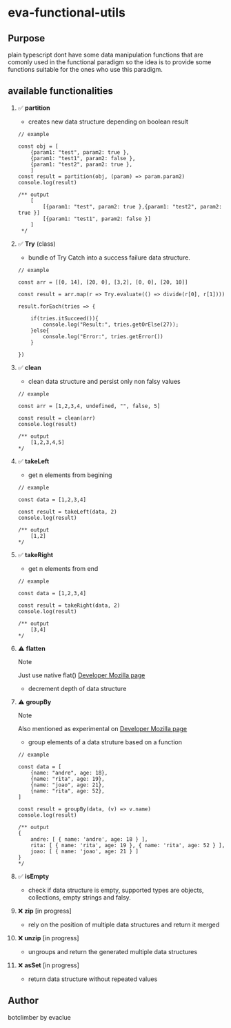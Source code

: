 # eva-functional-utils

## Purpose
plain typescript dont have some data manipulation functions that are comonly used in the functional paradigm so the idea is to provide some functions suitable for the ones who use this paradigm.

## available functionalities
1. :white_check_mark: **partition**
    - creates new data structure depending on boolean result
    ```
    // example

    const obj = [
        {param1: "test", param2: true },
        {param1: "test1", param2: false },
        {param1: "test2", param2: true },
        ]
    const result = partition(obj, (param) => param.param2)
    console.log(result)
    
    /** output
        [
            [{param1: "test", param2: true },{param1: "test2", param2: true }]
            [{param1: "test1", param2: false }]
        ]
     */
    ```

2. :white_check_mark: **Try** (class)
    - bundle of Try Catch into a success failure data structure.
    ```
    // example

    const arr = [[0, 14], [20, 0], [3,2], [0, 0], [20, 10]]

    const result = arr.map(r => Try.evaluate(() => divide(r[0], r[1])))

    result.forEach(tries => {

        if(tries.itSucceed()){
            console.log("Result:", tries.getOrElse(27));
        }else{
            console.log("Error:", tries.getError())
        }

    })
    ```

3. :white_check_mark: **clean**
    - clean data structure and persist only non falsy values
    ```
    // example

    const arr = [1,2,3,4, undefined, "", false, 5]

    const result = clean(arr)
    console.log(result)

    /** output
        [1,2,3,4,5]
    */
    ```

4. :white_check_mark: **takeLeft**
    - get n elements from begining
    ```
    // example

    const data = [1,2,3,4]

    const result = takeLeft(data, 2)
    console.log(result)

    /** output
        [1,2]
    */
    ```

5. :white_check_mark: **takeRight**
    - get n elements from end
    ```
    // example

    const data = [1,2,3,4]

    const result = takeRight(data, 2)
    console.log(result)

    /** output
        [3,4]
    */
    ```   

6. :warning: **flatten** 
    > [!NOTE]
    > Just use native flat() [Developer Mozilla page](https://developer.mozilla.org/en-US/docs/Web/JavaScript/Reference/Global_Objects/Array/flat)
    - decrement depth of data structure

7. :warning: **groupBy** 
    > [!NOTE]
    > Also mentioned as experimental on [Developer Mozilla page](https://developer.mozilla.org/en-US/docs/Web/JavaScript/Reference/Global_Objects/Object/groupBy)
    - group elements of a data struture based on a function
    ```
    // example
    
    const data = [
        {name: "andre", age: 18},
        {name: "rita", age: 19},
        {name: "joao", age: 21},
        {name: "rita", age: 52},
    ]

    const result = groupBy(data, (v) => v.name)
    console.log(result)

    /** output
    {
        andre: [ { name: 'andre', age: 18 } ],
        rita: [ { name: 'rita', age: 19 }, { name: 'rita', age: 52 } ],
        joao: [ { name: 'joao', age: 21 } ]
    }
    */
    ```

8. :white_check_mark: **isEmpty**
    - check if data structure is empty, supported types are objects, collections, empty strings and falsy.

9. :x: **zip** [in progress]
    - rely on the position of multiple data structures and return it merged

10. :x: **unzip** [in progress]
    - ungroups and return the generated multiple data structures

11. :x: **asSet** [in progress]
    - return data structure without repeated values

## Author
botclimber by evaclue